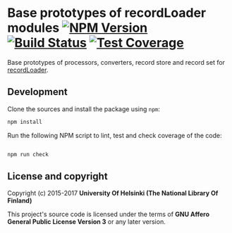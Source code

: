 # Base prototypes of recordLoader modules [![NPM Version](https://img.shields.io/npm/v/record-loader-prototypes.svg)](https://npmjs.org/package/record-loader-prototypes) [![Build Status](https://travis-ci.org/NatLibFi/record-loader-prototypes.svg)](https://travis-ci.org/NatLibFi/record-loader-prototypes) [![Test Coverage](https://codeclimate.com/github/NatLibFi/record-loader-prototypes/badges/coverage.svg)](https://codeclimate.com/github/NatLibFi/record-loader-prototypes/coverage)

Base prototypes of processors, converters, record store and record set for [recordLoader](https://github.com/NatLibFi/record-loader).

## Development 

Clone the sources and install the package using `npm`:

```sh
npm install
```

Run the following NPM script to lint, test and check coverage of the code:

```javascript

npm run check

```

## License and copyright

Copyright (c) 2015-2017 **University Of Helsinki (The National Library Of Finland)**

This project's source code is licensed under the terms of **GNU Affero General Public License Version 3** or any later version.
